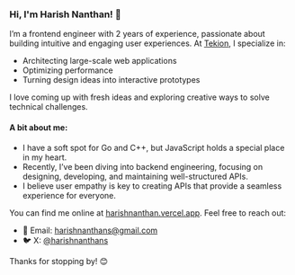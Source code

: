 ### Hi, I'm Harish Nanthan! 👋

I’m a frontend engineer with 2 years of experience, passionate about building intuitive and engaging user experiences. At [Tekion](https://tekion.com), I specialize in:

- Architecting large-scale web applications
- Optimizing performance
- Turning design ideas into interactive prototypes

I love coming up with fresh ideas and exploring creative ways to solve technical challenges.

#### A bit about me:
- I have a soft spot for Go and C++, but JavaScript holds a special place in my heart.
- Recently, I’ve been diving into backend engineering, focusing on designing, developing, and maintaining well-structured APIs.
- I believe user empathy is key to creating APIs that provide a seamless experience for everyone.

You can find me online at [harishnanthan.vercel.app](https://harishnanthan.vercel.app). Feel free to reach out:

- 📧 Email: [harishnanthans@gmail.com](mailto:harishnanthans@gmail.com)
- 🐦 X: [@harishnanthans](https://x.com/harishnanthans)

Thanks for stopping by! 😊
